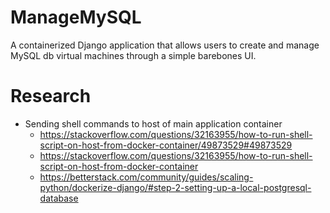 # ManageMySQL
A containerized Django application that allows users to create and manage MySQL db virtual machines through a simple barebones UI.

# Research
- Sending shell commands to host of main application container
    - https://stackoverflow.com/questions/32163955/how-to-run-shell-script-on-host-from-docker-container/49873529#49873529
    - https://stackoverflow.com/questions/32163955/how-to-run-shell-script-on-host-from-docker-container
    - https://betterstack.com/community/guides/scaling-python/dockerize-django/#step-2-setting-up-a-local-postgresql-database